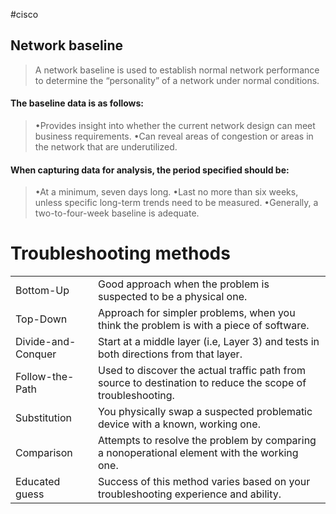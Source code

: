 #cisco 
## Network baseline
> A network baseline is used to establish normal network performance to determine the “personality” of a network under normal conditions.

#### The baseline data is as follows:
>•Provides insight into whether the current network design can meet business requirements.
>•Can reveal areas of congestion or areas in the network that are underutilized.

#### When capturing data for analysis, the period specified should be:
> •At a minimum, seven days long.
> •Last no more than six weeks, unless specific long-term trends need to be measured.
> •Generally, a two-to-four-week baseline is adequate.


# Troubleshooting methods

|  |  |
| ---- | ---- |
| Bottom-Up | Good approach when the problem is suspected to be a physical one. |
| Top-Down | Approach for simpler problems, when you think the problem is with a piece of software. |
| Divide-and-Conquer | Start at a middle layer (i.e, Layer 3) and tests in both directions from that layer. |
| Follow-the-Path | Used to discover the actual traffic path from source to destination to reduce the scope of troubleshooting. |
| Substitution | You physically swap a suspected problematic device with a known, working one. |
| Comparison | Attempts to resolve the problem by comparing a nonoperational element with the working one. |
| Educated guess | Success of this method varies based on your troubleshooting experience and ability. |